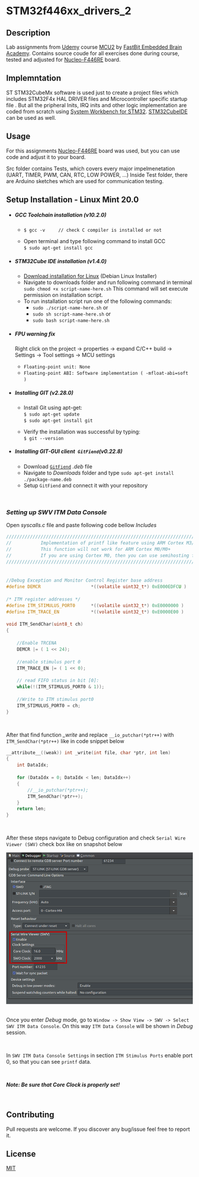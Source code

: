 # STM32f446xx_drivers_2
## Description 

Lab assignments from [Udemy](https://www.udemy.com/share/100F3uBkcacF1XR3o=/?xref=E0QfcF9RQH4HSWUuAAcqP1kSWSRM) course [MCU2](https://www.udemy.com/share/101XBACUYad15QRHo=/) by [FastBit Embedded Brain Academy](http://fastbitlab.com/). Contains source coude for all exercises done during course, tested and adjusted for [Nucleo-F446RE](https://www.st.com/en/evaluation-tools/nucleo-f446re.html) board.

## Implemntation 
ST STM32CubeMx software is used just to create a project files which includes STM32F4x HAL DRIVER files and Microcontroller specific startup file . But all the pripheral Inits, IRQ inits and other logic implementation are coded from scratch using [System Workbench for STM32](https://www.st.com/en/development-tools/sw4stm32.html#overview). [STM32CubeIDE](https://www.st.com/en/development-tools/stm32cubeide.html) can be used as well. 


## Usage

For this assignments [Nucleo-F446RE](https://www.st.com/en/evaluation-tools/nucleo-f446re.html) board was used, but you can use code and adjust it to your board.

Src folder contains Tests, which covers every major impelmenetation (UART, TIMER, PWM, CAN, RTC, LOW POWER, ...)
Inside Test folder, there are Arduino sketches which are used for communication testing.

## Setup Installation - Linux Mint 20.0  
* ##### GCC Toolchain installation (v10.2.0)
  * `$ gcc -v     // check C compiler is installed or not` 
   &nbsp;
   
  * Open terminal and type following command to install GCC\
  `$ sudo apt-get install gcc`
  
* ##### STM32Cube IDE installation (v1.4.0)
  * [Download installation for Linux](https://www.st.com/en/development-tools/stm32cubeide.html) (Debian Linux Installer)
  * Navigate to downloads folder and run following command in terminal\
  `sudo chmod +x script-name-here.sh` This command will set execute permission on installation script.
  * To run installation script run one of the following commands:
    * `sudo ./script-name-here.sh`
    or
    * `sudo sh script-name-here.sh`
    or
    * `sudo bash script-name-here.sh`

* ##### *FPU* warning fix
    Right click on the project -> properties -> expand C/C++ build -> Settings -> Tool settings -> MCU settings
  * `Floating-point unit: None`
  * `Floating-point ABI: Software implementation ( -mfloat-abi=soft )`

* ##### Installing GIT (v2.28.0)
  * Install Git using apt-get:\
   `$ sudo apt-get update`\
   `$ sudo apt-get install git`
   &nbsp;
   
  * Verify the installation was successful by typing:\
  `$ git --version`
  
* ##### Installing GIT-GUI client` GitFiend`(v0.22.8)
  * Download [`GitFiend`](https://gitfiend.com/overview) *.deb* file
  * Navigate to *Downloads* folder and type `sudo apt-get install ./package-name.deb`
  * Setup `GitFiend` and connect it with your repository

&nbsp;
### *Setting up SWV ITM Data Console*

Open *syscalls.c* file and paste following code bellow *Includes*

```c
/////////////////////////////////////////////////////////////////////////////////////////////////////////
//           Implementation of printf like feature using ARM Cortex M3/M4/ ITM functionality
//           This function will not work for ARM Cortex M0/M0+
//           If you are using Cortex M0, then you can use semihosting feature of openOCD
/////////////////////////////////////////////////////////////////////////////////////////////////////////


//Debug Exception and Monitor Control Register base address
#define DEMCR                   *((volatile uint32_t*) 0xE000EDFCU )

/* ITM register addresses */
#define ITM_STIMULUS_PORT0   	*((volatile uint32_t*) 0xE0000000 )
#define ITM_TRACE_EN          	*((volatile uint32_t*) 0xE0000E00 )

void ITM_SendChar(uint8_t ch)
{

	//Enable TRCENA
	DEMCR |= ( 1 << 24);

	//enable stimulus port 0
	ITM_TRACE_EN |= ( 1 << 0);

	// read FIFO status in bit [0]:
	while(!(ITM_STIMULUS_PORT0 & 1));

	//Write to ITM stimulus port0
	ITM_STIMULUS_PORT0 = ch;
}
```


&nbsp;

After that find function *_write* and replace `__io_putchar(*ptr++)` with `ITM_SendChar(*ptr++)` like in code snippet below
```c
__attribute__((weak)) int _write(int file, char *ptr, int len)
{
	int DataIdx;

	for (DataIdx = 0; DataIdx < len; DataIdx++)
	{
		//__io_putchar(*ptr++);
		ITM_SendChar(*ptr++);
	}
	return len;
}
```

&nbsp;

After these steps navigate to Debug configuration and check `Serial Wire Viewer (SWV)` check box like on snapshot below

![Debugger_01.png](https://github.com/nemanjadjekic/Embedded-C/blob/master/Images/Debugger_01.png)
&nbsp;

Once you enter *Debug* mode, go to `Window -> Show View -> SWV -> Select SWV ITM Data Console`. On this way `ITM Data Console` will be shown in *Debug* session.

&nbsp;

In `SWV ITM Data Console Settings` in section `ITM Stimulus Ports` enable port 0, so that you can see `printf` data.

&nbsp;

***Note: Be sure that Core Clock is properly set!***

&nbsp;
## Contributing 

Pull requests are welcome. If you discover any bug/issue feel free to report it.

## License
[MIT](https://github.com/zelkhachin/STM32f446xx_drivers_2/blob/master/LICENSE)
